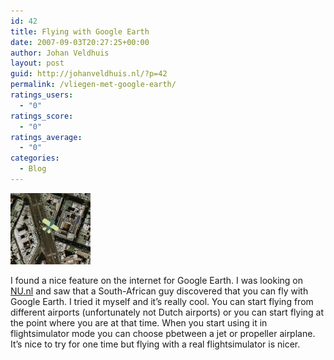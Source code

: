 ```yaml
---
id: 42
title: Flying with Google Earth
date: 2007-09-03T20:27:25+00:00
author: Johan Veldhuis
layout: post
guid: http://johanveldhuis.nl/?p=42
permalink: /vliegen-met-google-earth/
ratings_users:
  - "0"
ratings_score:
  - "0"
ratings_average:
  - "0"
categories:
  - Blog
---
```

[![Google Earth](/wp-content/uploads/2008/03/google_earth.thumbnail.jpg)](/wp-content/uploads/2008/03/google_earth.jpg "Google Earth")

I found a nice feature on the internet for Google Earth. I was looking on <a href="http://www.nu.nl" target="_blank">NU.nl</a> and saw that a South-African guy discovered that you can fly with Google Earth. I tried it myself and it&#8217;s really cool. You can start flying from different airports (unfortunately not Dutch airports) or you can start flying at the point where you are at that time. When you start using it in flightsimulator mode you can choose pbetween a jet or propeller airplane. It&#8217;s nice to try for one time but flying with a real flightsimulator is nicer.